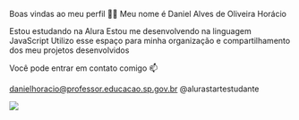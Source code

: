 Boas vindas ao meu perfil 💙💙
Meu nome é Daniel Alves de Oliveira Horácio 

Estou estudando na Alura
Estou me desenvolvendo na linguagem JavaScript
Utilizo esse espaço para minha organização e compartilhamento dos meu projetos desenvolvidos

Você pode entrar em contato comigo 📫

danielhoracio@professor.educacao.sp.gov.br
@alurastartestudante

![](https://media.tenor.com/ORwVOmkKdYEAAAAi/pato-caminando.gif)

